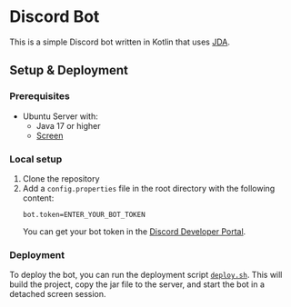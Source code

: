# Discord Bot
This is a simple Discord bot written in Kotlin that uses [JDA](https://jda.wiki/introduction/jda/).

## Setup & Deployment
### Prerequisites
* Ubuntu Server with:
  * Java 17 or higher
  * [Screen](https://www.gnu.org/software/screen/manual/screen.html#Invoking-Screen)

### Local setup
1. Clone the repository
2. Add a `config.properties` file in the root directory with the following content:
    ```
    bot.token=ENTER_YOUR_BOT_TOKEN
    ```
    You can get your bot token in the [Discord Developer Portal](https://discord.com/developers/applications).

### Deployment
To deploy the bot, you can run the deployment script [`deploy.sh`](deploy.sh).
This will build the project, copy the jar file to the server, and start the bot in a detached screen session.